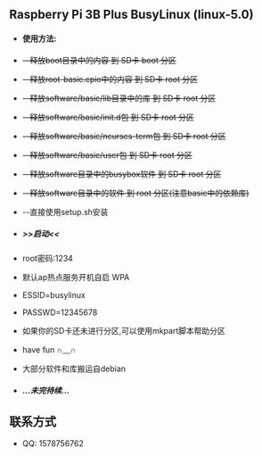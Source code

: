 ## Raspberry Pi 3B Plus BusyLinux (linux-5.0)

* #### 使用方法:
* ~~--释放boot目录中的内容 到 SD卡 boot 分区~~
* ~~--释放root-basic.cpio中的内容 到 SD卡 root 分区~~
* ~~--释放software/basic/lib目录中的库 到 SD卡 root 分区~~
* ~~--释放software/basic/init.d包 到 SD卡 root 分区~~
* ~~--释放software/basic/ncurses-term包 到 SD卡 root 分区~~
* ~~--释放software/basic/user包 到 SD卡 root 分区~~
* ~~--释放software目录中的busybox软件 到 SD卡 root 分区~~

* ~~--释放software目录中的软件 到 root 分区(注意basic中的依赖库)~~

* --直接使用setup.sh安装

* ##### >>启动<<

* root密码:1234
* 默认ap热点服务开机自启 WPA
* ESSID=busylinux
* PASSWD=12345678 

* 如果你的SD卡还未进行分区,可以使用mkpart脚本帮助分区
* have fun    ∩﹏∩

* 大部分软件和库搬运自debian

* ##### ...未完待续...

## 联系方式

* QQ: 1578756762
